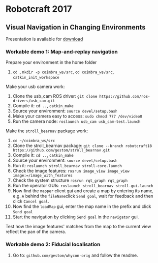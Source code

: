 # Robotcraft 2017
## Visual Navigation in Changing Environments

Presentation is available for [download](http://labe.felk.cvut.cz/~tkrajnik/robotcraft.pdf)

### Workable demo 1: Map-and-replay navigation

Prepare your environment in the home folder
1. `cd `, `mkdir -p coimbra_ws/src`, `cd coimbra_ws/src`, `catkin_init_workspace`

Make your usb camera work:
1. Clone the usb_cam ROS driver: `git clone https://github.com/ros-drivers/usb_cam.git`
1. Compile it: `cd ..`, `catkin_make`
1. Source your environment: `source devel/setup.bash`
1. Make your camera easy to access: `sudo chmod 777 /dev/video0`
1. Run the camera node: `roslaunch usb_cam usb_cam-test.launch`

Make the `stroll_bearnav` package work:

1. `cd ~/coimbra_ws/src`
1. Clone the stroll_bearnav package: `git clone --branch robotcraft18 https://github.com/gestom/stroll_bearnav.git`
1. Compile it: `cd ..`, `catkin_make`
1. Source your environment: `source devel/setup.bash`
1. Run it: `roslaunch stroll_bearnav stroll-core.launch`
1. Check the image features: `rosrun image_view image_view image:=/image_with_features`
1. Check the system structure `rosrun rqt_graph rqt_graph`
1. Run the operator GUIs: `roslaunch stroll_bearnav stroll-gui.launch`
1. Now find the `mapper` client gui and create a map by entering its name, e.g. `A` behind the `fileName`click `Send goal`, wait for feedback and then click `Cancel goal`.
1. Now find the `loadMap` gui, enter the map name in the prefix and click `Send goal`
1. Start the navigation by clicking `Send goal` in the `navigator` gui.

Test how the image features' matches from the map to the current view reflect the pan of the camera.

### Workable demo 2: Fiducial localisation

1. Go to: `github.com/gestom/whycon-orig` and follow the readme.
